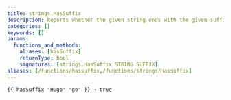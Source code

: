 ```yaml
---
title: strings.HasSuffix
description: Reports whether the given string ends with the given suffix.
categories: []
keywords: []
params:
  functions_and_methods:
    aliases: [hasSuffix]
    returnType: bool
    signatures: [strings.HasSuffix STRING SUFFIX]
aliases: [/functions/hassuffix,/functions/strings/hassuffix]
---
```


```go-html-template
{{ hasSuffix "Hugo" "go" }} → true
```
